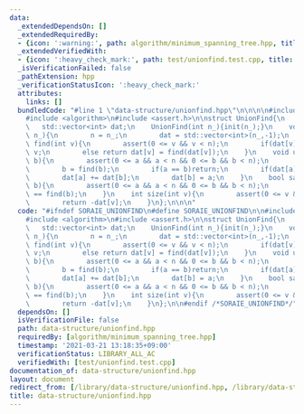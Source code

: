 ```yaml
---
data:
  _extendedDependsOn: []
  _extendedRequiredBy:
  - {icon: ':warning:', path: algorithm/minimum_spanning_tree.hpp, title: algorithm/minimum_spanning_tree.hpp}
  _extendedVerifiedWith:
  - {icon: ':heavy_check_mark:', path: test/unionfind.test.cpp, title: test/unionfind.test.cpp}
  _isVerificationFailed: false
  _pathExtension: hpp
  _verificationStatusIcon: ':heavy_check_mark:'
  attributes:
    links: []
  bundledCode: "#line 1 \"data-structure/unionfind.hpp\"\n\n\n\n#include <vector>\n\
    #include <algorithm>\n#include <assert.h>\n\nstruct UnionFind{\n    int n;\n \
    \   std::vector<int> dat;\n    UnionFind(int n_){init(n_);}\n    void init(int\
    \ n_){\n        n = n_;\n        dat = std::vector<int>(n_,-1);\n    }\n    int\
    \ find(int v){\n        assert(0 <= v && v < n);\n        if(dat[v] < 0)return\
    \ v;\n        else return dat[v] = find(dat[v]);\n    }\n    void unite(int a,int\
    \ b){\n        assert(0 <= a && a < n && 0 <= b && b < n);\n        a = find(a);\n\
    \        b = find(b);\n        if(a == b)return;\n        if(dat[a] > dat[b])std::swap(a,b);\n\
    \        dat[a] += dat[b];\n        dat[b] = a;\n    }\n    bool same(int a,int\
    \ b){\n        assert(0 <= a && a < n && 0 <= b && b < n);\n        return find(a)\
    \ == find(b);\n    }\n    int size(int v){\n        assert(0 <= v && v < n);\n\
    \        return -dat[v];\n    }\n};\n\n\n"
  code: "#ifndef SORAIE_UNIONFIND\n#define SORAIE_UNIONFIND\n\n#include <vector>\n\
    #include <algorithm>\n#include <assert.h>\n\nstruct UnionFind{\n    int n;\n \
    \   std::vector<int> dat;\n    UnionFind(int n_){init(n_);}\n    void init(int\
    \ n_){\n        n = n_;\n        dat = std::vector<int>(n_,-1);\n    }\n    int\
    \ find(int v){\n        assert(0 <= v && v < n);\n        if(dat[v] < 0)return\
    \ v;\n        else return dat[v] = find(dat[v]);\n    }\n    void unite(int a,int\
    \ b){\n        assert(0 <= a && a < n && 0 <= b && b < n);\n        a = find(a);\n\
    \        b = find(b);\n        if(a == b)return;\n        if(dat[a] > dat[b])std::swap(a,b);\n\
    \        dat[a] += dat[b];\n        dat[b] = a;\n    }\n    bool same(int a,int\
    \ b){\n        assert(0 <= a && a < n && 0 <= b && b < n);\n        return find(a)\
    \ == find(b);\n    }\n    int size(int v){\n        assert(0 <= v && v < n);\n\
    \        return -dat[v];\n    }\n};\n\n#endif /*SORAIE_UNIONFIND*/"
  dependsOn: []
  isVerificationFile: false
  path: data-structure/unionfind.hpp
  requiredBy: [algorithm/minimum_spanning_tree.hpp]
  timestamp: '2021-03-21 13:18:35+09:00'
  verificationStatus: LIBRARY_ALL_AC
  verifiedWith: [test/unionfind.test.cpp]
documentation_of: data-structure/unionfind.hpp
layout: document
redirect_from: [/library/data-structure/unionfind.hpp, /library/data-structure/unionfind.hpp.html]
title: data-structure/unionfind.hpp
---
```

